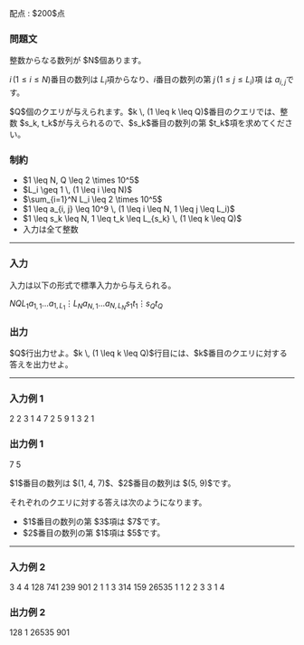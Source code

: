
<div>

<span>

<span>

<p>
配点 : $200$点
</p>

<div>

<section>

### **問題文**

<p>
整数からなる数列が $N$個あります。

$i \, (1 \leq i \leq N)$番目の数列は $L_i$項からなり、$i$番目の数列の第 $j \, (1 \leq j \leq L_i)$項 は $a_{i, j}$です。
</p>

<p>
$Q$個のクエリが与えられます。$k \, (1 \leq k \leq Q)$番目のクエリでは、整数 $s_k, t_k$が与えられるので、$s_k$番目の数列の第 $t_k$項を求めてください。
</p>

</section>

</div>

<div>

<section>

### **制約**

<ul>

<li>
$1 \leq N, Q \leq 2 \times 10^5$
</li>

<li>
$L_i \geq 1 \, (1 \leq i \leq N)$
</li>

<li>
$\sum_{i=1}^N L_i \leq 2 \times 10^5$
</li>

<li>
$1 \leq a_{i, j} \leq 10^9 \, (1 \leq i \leq N, 1 \leq j \leq L_i)$
</li>

<li>
$1 \leq s_k \leq N, 1 \leq t_k \leq L_{s_k} \, (1 \leq k \leq Q)$
</li>

<li>
入力は全て整数
</li>

</ul>

</section>

</div>

---

<div>

<div>

<section>

### **入力**

<p>
入力は以下の形式で標準入力から与えられる。
</p>

<div>

$N$$Q$$L_1$$a_{1, 1}$$\ldots$$a_{1, L_1}$$\vdots$$L_N$$a_{N, 1}$$\ldots$$a_{N, L_N}$$s_1$$t_1$$\vdots$$s_Q$$t_Q$
</div>

</section>

</div>

<div>

<section>

### **出力**

<p>
$Q$行出力せよ。$k \, (1 \leq k \leq Q)$行目には、$k$番目のクエリに対する答えを出力せよ。
</p>

</section>

</div>

</div>

---

<div>

<section>

### **入力例 1**

<div>

2 2
3 1 4 7
2 5 9
1 3
2 1

</div>

</section>

</div>

<div>

<section>

### **出力例 1**

<div>

7
5

</div>

<p>
$1$番目の数列は $(1, 4, 7)$、$2$番目の数列は $(5, 9)$です。

それぞれのクエリに対する答えは次のようになります。
</p>

<ul>

<li>
$1$番目の数列の第 $3$項は $7$です。
</li>

<li>
$2$番目の数列の第 $1$項は $5$です。
</li>

</ul>

</section>

</div>

---

<div>

<section>

### **入力例 2**

<div>

3 4
4 128 741 239 901
2 1 1
3 314 159 26535
1 1
2 2
3 3
1 4

</div>

</section>

</div>

<div>

<section>

### **出力例 2**

<div>

128
1
26535
901

</div>

</section>

</div>

</span>

</span>

</div>
